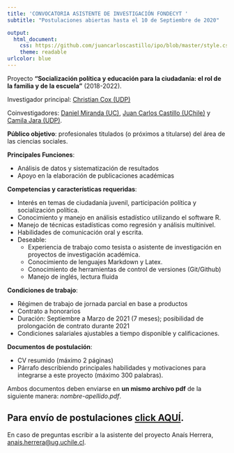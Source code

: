```yaml
---
title: 'CONVOCATORIA ASISTENTE DE INVESTIGACIÓN FONDECYT '
subtitle: "Postulaciones abiertas hasta el 10 de Septiembre de 2020"

output:
  html_document:
    css: https://github.com/juancarloscastillo/ipo/blob/master/style.css
    theme: readable
urlcolor: blue
---
```


Proyecto **“Socialización política y educación para la ciudadanía: el rol de la familia y de la escuela”** (2018-2022).

Investigador principal: [Christian Cox (UDP)](http://cpce.udp.cl/director-ejecutivo-del-centro-de-politicas-comparadas-de-educacion/)

Coinvestigadores: [Daniel Miranda (UC)](https://www.mideuc.cl/investigacion/equipo-de-trabajo/daniel-miranda/), [Juan Carlos Castillo (UChile)](https://juancarloscastillo.github.io/jc-castillo/) y [Camila Jara (UDP)](https://liderazgoeducativo.udp.cl/equipo/camila-jara/).

**Público objetivo**: profesionales titulados (o próximos a titularse) del área de las ciencias sociales.

**Principales Funciones**:

- Análisis de datos y sistematización de resultados
- Apoyo en la elaboración de publicaciones académicas

**Competencias y características requeridas**:

- Interés en temas de ciudadanía juvenil, participación política y socialización política.
- Conocimiento y manejo en análisis estadístico utilizando el software R.
- Manejo de técnicas estadísticas como regresión y análisis multinivel.
- Habilidades de comunicación oral y escrita.
- Deseable:
  - Experiencia de trabajo como tesista o asistente de investigación en proyectos de investigación académica.
  - Conocimiento de lenguajes Markdown y Latex.
  - Conocimiento de herramientas de control de versiones (Git/Github)
  - Manejo de inglés, lectura fluida

**Condiciones de trabajo**:

- Régimen de trabajo de jornada parcial en base a productos
- Contrato a honorarios
- Duración: Septiembre a Marzo de 2021 (7 meses); posibilidad de prolongación de contrato durante 2021
- Condiciones salariales ajustables a tiempo disponible y calificaciones.

**Documentos de postulación**:

- CV resumido (máximo 2 páginas)
- Párrafo describiendo principales habilidades y motivaciones para integrarse a este proyecto (máximo 300 palabras).

Ambos documentos deben enviarse en **un mismo archivo pdf** de la siguiente manera: _nombre-apellido.pdf_.


## Para envío de postulaciones [click AQUÍ](https://docs.google.com/forms/d/e/1FAIpQLSecoCIVOziaYca_Yuy9hl1zzNJ-pUdjyGQdyrl2BxRmaZqkKg/viewform).

En caso de preguntas escribir a la asistente del proyecto Anaís Herrera,  [anais.herrera@ug.uchile.cl](anais.herrera@ug.uchile.cl).
